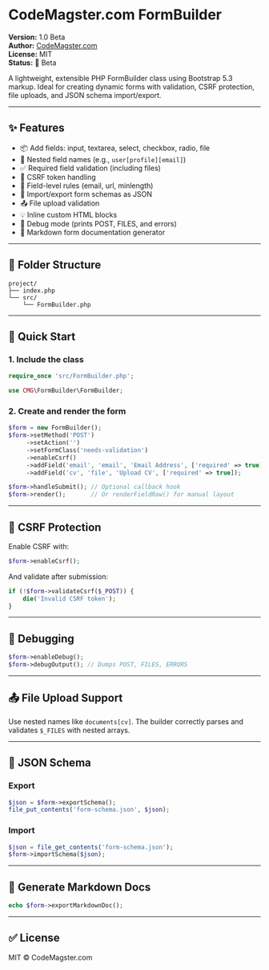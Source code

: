 # CodeMagster.com FormBuilder

**Version:** 1.0 Beta  
**Author:** [CodeMagster.com](https://codemagster.com)  
**License:** MIT  
**Status:** 🚧 Beta

A lightweight, extensible PHP FormBuilder class using Bootstrap 5.3 markup. Ideal for creating dynamic forms with validation, CSRF protection, file uploads, and JSON schema import/export.

---

## ✨ Features

- 📦 Add fields: input, textarea, select, checkbox, radio, file
- 🔄 Nested field names (e.g., `user[profile][email]`)
- ✅ Required field validation (including files)
- 🔐 CSRF token handling
- 📝 Field-level rules (email, url, minlength)
- 🔄 Import/export form schemas as JSON
- 📤 File upload validation
- 💡 Inline custom HTML blocks
- 🧪 Debug mode (prints POST, FILES, and errors)
- 📄 Markdown form documentation generator

---

## 📂 Folder Structure

```
project/
├── index.php
└── src/
    └── FormBuilder.php
```

---

## 🚀 Quick Start

### 1. Include the class

```php
require_once 'src/FormBuilder.php';

use CMG\FormBuilder\FormBuilder;
```

### 2. Create and render the form

```php
$form = new FormBuilder();
$form->setMethod('POST')
     ->setAction('')
     ->setFormClass('needs-validation')
     ->enableCsrf()
     ->addField('email', 'email', 'Email Address', ['required' => true])
     ->addField('cv', 'file', 'Upload CV', ['required' => true]);

$form->handleSubmit(); // Optional callback hook
$form->render();       // Or renderFieldRaw() for manual layout
```

---

## 🔐 CSRF Protection

Enable CSRF with:

```php
$form->enableCsrf();
```

And validate after submission:

```php
if (!$form->validateCsrf($_POST)) {
    die('Invalid CSRF token');
}
```

---

## 🧪 Debugging

```php
$form->enableDebug();
$form->debugOutput(); // Dumps POST, FILES, ERRORS
```

---

## 📤 File Upload Support

Use nested names like `documents[cv]`. The builder correctly parses and validates `$_FILES` with nested arrays.

---

## 🧩 JSON Schema

### Export

```php
$json = $form->exportSchema();
file_put_contents('form-schema.json', $json);
```

### Import

```php
$json = file_get_contents('form-schema.json');
$form->importSchema($json);
```

---

## 📄 Generate Markdown Docs

```php
echo $form->exportMarkdownDoc();
```

---

## ✅ License

MIT © CodeMagster.com
